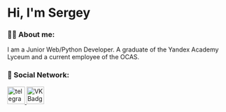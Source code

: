 # Hi, I'm Sergey

### :man_technologist: About me:
I am a Junior Web/Python Developer. A graduate of the Yandex Academy Lyceum and a current employee of the OCAS.
### 🤝 Social Network:

  <div id="badges">
    <a href="https://t.me/@A1tishnik" target="_blank">
      <img src="https://cdn-icons-png.flaticon.com/512/2111/2111646.png" width="40" height="40" alt="telegram group" />
    </a>
    <a href="[https://vk.com/f1ll_zzz](https://vk.com/a1tishnik)" target="_blank">
      <img src="https://cdn-icons-png.flaticon.com/512/145/145813.png" width="40" height="40" alt="VK Badge"/>
    </a>
  </div>
